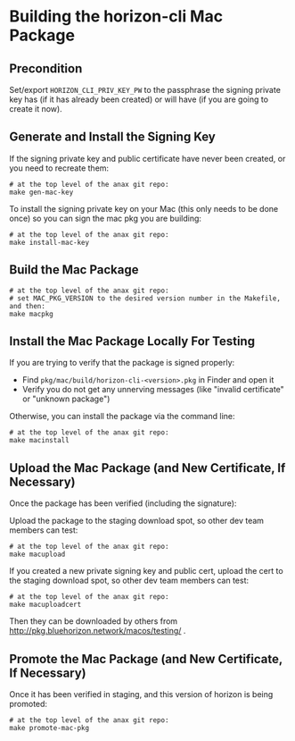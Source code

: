 # Building the horizon-cli Mac Package

## Precondition

Set/export `HORIZON_CLI_PRIV_KEY_PW` to the passphrase the signing private key has (if it has already been created) or will have (if you are going to create it now).

## Generate and Install the Signing Key

If the signing private key and public certificate have never been created, or you need to recreate them:

```
# at the top level of the anax git repo:
make gen-mac-key
```

To install the signing private key on your Mac (this only needs to be done once) so you can sign the mac pkg you are building:

```
# at the top level of the anax git repo:
make install-mac-key
```

## Build the Mac Package

```
# at the top level of the anax git repo:
# set MAC_PKG_VERSION to the desired version number in the Makefile, and then:
make macpkg
```

## Install the Mac Package Locally For Testing

If you are trying to verify that the package is signed properly:
- Find `pkg/mac/build/horizon-cli-<version>.pkg` in Finder and open it
- Verify you do not get any unnerving messages (like "invalid certificate" or "unknown package")

Otherwise, you can install the package via the command line:

```
# at the top level of the anax git repo:
make macinstall
```

## Upload the Mac Package (and New Certificate, If Necessary)

Once the package has been verified (including the signature):

Upload the package to the staging download spot, so other dev team members can test:

```
# at the top level of the anax git repo:
make macupload
```

If you created a new private signing key and public cert, upload the cert to the staging download spot, so other dev team members can test:

```
# at the top level of the anax git repo:
make macuploadcert
```

Then they can be downloaded by others from http://pkg.bluehorizon.network/macos/testing/ .

## Promote the Mac Package (and New Certificate, If Necessary)

Once it has been verified in staging, and this version of horizon is being promoted:

```
# at the top level of the anax git repo:
make promote-mac-pkg
```

